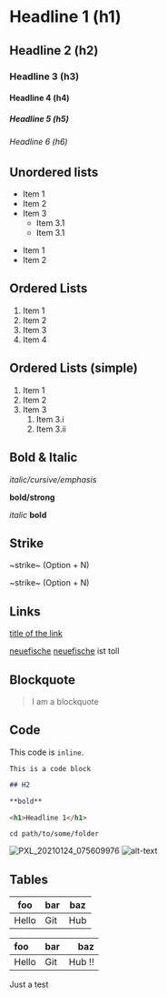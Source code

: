 # Headline 1 (h1)
## Headline 2 (h2)
### Headline 3 (h3)
#### Headline 4 (h4)
##### Headline 5 (h5)
###### Headline 6 (h6)

## Unordered lists

* Item 1
* Item 2
* Item 3
  * Item 3.1
  * Item 3.1

- Item 1
- Item 2

## Ordered Lists
1. Item 1
2. Item 2
3. Item 3
4. Item 4

## Ordered Lists (simple)

1. Item 1
1. Item 2
1. Item 3
   1. Item 3.i
   2. Item 3.ii

## Bold & Italic
  
*italic/cursive/emphasis*

**bold/strong**

_italic_
__bold__

## Strike

~strike~
(Option + N)

~strike~
(Option + N)

## Links

[title of the link](https://www.neuefische.de)

[neuefische][neuefische]
[neuefische][neuefische] ist toll



## Blockquote

> I am a blockquote

## Code
This code is `inline`.

```
This is a code block
```

```md
## H2

**bold**
```

```html
<h1>Headline 1</h1>
```

```shell
cd path/to/some/folder
```

![PXL_20210124_075609976](https://user-images.githubusercontent.com/102022862/160429851-00beb20f-d48c-45c4-8391-2065311811ea.jpg)
![alt-text](https://images.unsplash.com/photo-1526336024174-e58f5cdd8e13?ixlib=rb-1.2.1&ixid=MnwxMjA3fDB8MHxwaG90by1wYWdlfHx8fGVufDB8fHx8&auto=format&fit=crop&w=200&q=80)

## Tables

| foo | bar | baz |
| --- | --- | --- |
| Hello | Git | Hub |

| foo | bar | baz |
| :-- | --- | ---: |
| Hello | Git | Hub !! |

Just a test

[neuefische]: https://www.neuefische.de
[google]: https://www.google.com
